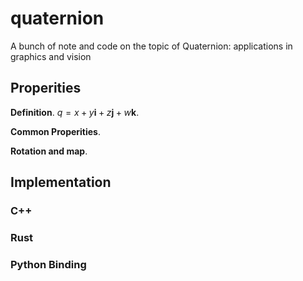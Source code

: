 # quaternion
A bunch of note and code on the topic of Quaternion: applications in graphics and vision 

## Properities
**Definition**. $`q= x + y\mathbf{i} + z\mathbf{j} + w\mathbf{k}`$.

**Common Properities**.

**Rotation and map**.



## Implementation

### C++ 

### Rust

### Python Binding
